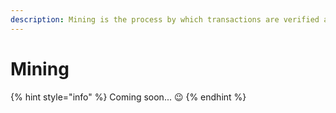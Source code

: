 ```yaml
---
description: Mining is the process by which transactions are verified and added to a block.
---
```


# Mining

{% hint style="info" %}
Coming soon... 😉
{% endhint %}



